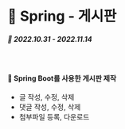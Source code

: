 # 📖 Spring - 게시판
##### 📆 2022.10.31 - 2022.11.14
<br>

#### 📢 Spring Boot를 사용한 게시판 제작
- 글 작성, 수정, 삭제
- 댓글 작성, 수정, 삭제
- 첨부파일 등록, 다운로드


